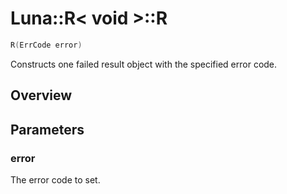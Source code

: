# Luna::R< void >::R

```c++
R(ErrCode error)
```

Constructs one failed result object with the specified error code. 

## Overview


## Parameters
### error
The error code to set. 

